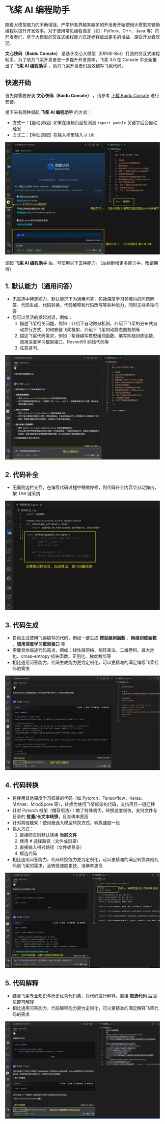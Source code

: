 # 飞桨 AI 编程助手

随着大模型能力的不断增强，产学研各界越来越多的开发者开始使用大模型来辅助编程以提升开发效率。对于使用常见编程语言（如：Python、C++、Java 等）的开发者们，基于大模型的交互式编程能力已逐步释放出更多的增益，深受开发者欢迎。

**文心快码（Baidu Comate）** 是基于文心大模型（ERNIE-Bot）打造的交互式编程助手，为了助力飞桨开发者进一步提升开发效率，飞桨 3.0 在 Comate 中全新推出了 **飞桨 AI 编程助手** ，助力飞桨开发者们高效编写飞桨代码。

## 快速开始

首先你需要安装 **文心快码（Baidu Comate）** ，请参考 [下载 Baidu Comate](https://comate.baidu.com/zh/download) 进行安装。

接下来有两种调起 **飞桨 AI 编程助手** 的方式：
- 方式一：【自动调起】如果在编辑页面检测到 `import paddle` 关键字后会自动触发
- 方式二：【手动调起】在输入栏里输入 `@飞桨`

![img1](./images/comate_paddle/comate_paddle_1.jpeg)

调起 **飞桨 AI 编程助手** 后，可使用以下五种能力。（后续新增更多能力中，敬请期待）


## 1. 默认能力（通用问答）
* 无需选中特定能力，默认情况下为通用问答，包括深度学习领域内的问题解答、代码生成、代码转换、代码解释和代码改写等各种能力，同时支持多轮问答
* 您可以灵活的发起对话，例如：
    1. 描述飞桨相关问题，例如：介绍下自动微分机制、介绍下飞桨的分布式自动并行方式、如何安装飞桨框架、介绍下飞桨的动静态图机制等
    2. 描述飞桨代码需求，例如：帮我编写模型组网函数、编写网络训练函数、调用深度学习框架接口、Resnet50 网络代码等
    3. 任意提问...

![img2](./images/comate_paddle/comate_paddle_2.jpeg)


## 2. 代码补全
* 无需侧边栏交互，在编写代码过程中稍微停顿，则代码补全内容会自动弹出，按 TAB 键采纳

![img3](./images/comate_paddle/comate_paddle_3.jpeg)


## 3. 代码生成
* 自动生成使用飞桨编写的代码，例如一键生成 **模型组网函数** 、**网络训练函数** 、**调用深度学习框架接口** 等
* 需要具体描述代码需求，例如：线性层网络、矩阵乘法、二维卷积、最大池化、cross-entropy 损失函数、正则化、梯度裁剪等
* 相比通用问答能力，代码生成能力更为定制化，可以更精准的满足编写飞桨代码的需求

![img4](./images/comate_paddle/comate_paddle_4.jpeg)


## 4. 代码转换
* 将使用其他深度学习框架的代码（如 Pytorch、Tensorflow、Keras、MXNet、MindSpore 等），转换为使用飞桨框架的代码，支持项目一键迁移
* 针对 Pytorch 框架（推荐用法）：做了特殊调优，转换速度极快，支持文件与目录的 **批量/长文本转换**，且准确率更高
* 针对其他框架：使用普通大模型转换方式，转换速度一般
* 输入方式：
    1. 直接回车则默认转换 **当前文件**
    2. 使用 # 选择路径（文件或目录）
    3. 直接输入相对路径（文件或目录）
    4. 框选代码
* 相比通用问答能力，代码转换能力更为定制化，可以更精准的满足转换其他代码到飞桨的需求，且转换速度更快，准确率更高

![img5](./images/comate_paddle/comate_paddle_5.jpeg)


## 5. 代码解释
* 结合飞桨专业知识与历史优秀代码集，对代码进行解释。直接 **框选代码** 后回车即可解释
* 相比通用问答能力，代码解释能力更为定制化，可以更精准的满足解释飞桨代码的需求

![img6](./images/comate_paddle/comate_paddle_6.jpeg)
